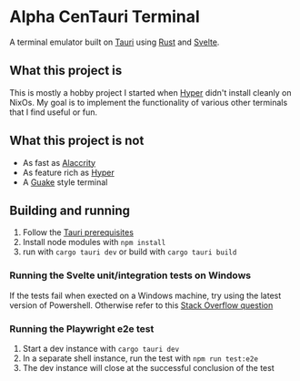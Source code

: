 # Alpha CenTauri Terminal

A terminal emulator built on [Tauri](https://tauri.app/) using [Rust](https://www.rust-lang.org/) and [Svelte](https://svelte.dev/).

## What this project is

This is mostly a hobby project I started when [Hyper](https://hyper.is/) didn't install cleanly on NixOs. My goal is to implement the functionality of various other terminals that I find useful or fun.

## What this project is not

- As fast as [Alaccrity](https://alacritty.org/)
- As feature rich as [Hyper](https://hyper.is/)
- A [Guake](https://guake.github.io/) style terminal

## Building and running

1. Follow the [Tauri prerequisites](https://tauri.app/v1/guides/getting-started/prerequisites)
2. Install node modules with `npm install`
3. run with `cargo tauri dev` or build with `cargo tauri build`

### Running the Svelte unit/integration tests on Windows
If the tests fail when exected on a Windows machine, try using the latest version of Powershell.
Otherwise refer to this [Stack Overflow question](https://stackoverflow.com/questions/78421435/typeerror-cannot-read-properties-of-undefined-reading-test-vitest)

### Running the Playwright e2e test

1. Start a dev instance with `cargo tauri dev`
2. In a separate shell instance, run the test with `npm run test:e2e`
3. The dev instance will close at the successful conclusion of the test
